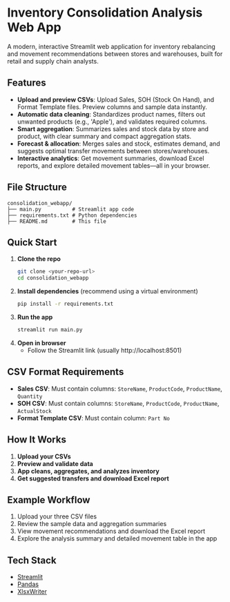 # Inventory Consolidation Analysis Web App

A modern, interactive Streamlit web application for inventory rebalancing and movement recommendations between stores and warehouses, built for retail and supply chain analysts.

## Features
- **Upload and preview CSVs**: Upload Sales, SOH (Stock On Hand), and Format Template files. Preview columns and sample data instantly.
- **Automatic data cleaning**: Standardizes product names, filters out unwanted products (e.g., 'Apple'), and validates required columns.
- **Smart aggregation**: Summarizes sales and stock data by store and product, with clear summary and compact aggregation stats.
- **Forecast & allocation**: Merges sales and stock, estimates demand, and suggests optimal transfer movements between stores/warehouses.
- **Interactive analytics**: Get movement summaries, download Excel reports, and explore detailed movement tables—all in your browser.

## File Structure
```
consolidation_webapp/
├── main.py          # Streamlit app code
├── requirements.txt # Python dependencies
├── README.md        # This file
```

## Quick Start
1. **Clone the repo**
   ```sh
   git clone <your-repo-url>
   cd consolidation_webapp
   ```
2. **Install dependencies** (recommend using a virtual environment)
   ```sh
   pip install -r requirements.txt
   ```
3. **Run the app**
   ```sh
   streamlit run main.py
   ```
4. **Open in browser**
   - Follow the Streamlit link (usually http://localhost:8501)

## CSV Format Requirements
- **Sales CSV**: Must contain columns: `StoreName`, `ProductCode`, `ProductName`, `Quantity`
- **SOH CSV**: Must contain columns: `StoreName`, `ProductCode`, `ProductName`, `ActualStock`
- **Format Template CSV**: Must contain column: `Part No`

## How It Works
1. **Upload your CSVs**
2. **Preview and validate data**
3. **App cleans, aggregates, and analyzes inventory**
4. **Get suggested transfers and download Excel report**

## Example Workflow
1. Upload your three CSV files
2. Review the sample data and aggregation summaries
3. View movement recommendations and download the Excel report
4. Explore the analysis summary and detailed movement table in the app

## Tech Stack
- [Streamlit](https://streamlit.io/)
- [Pandas](https://pandas.pydata.org/)
- [XlsxWriter](https://xlsxwriter.readthedocs.io/)

